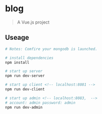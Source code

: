 # blog

> A Vue.js project

## Useage

``` bash
# Notes: Comfire your mongodb is launched.

# install dependencies
npm install

# start up server
npm run dev-server

# start up client <!-- localhost:8081 -->
npm run dev-client

# start up admin <!-- localhost:8083,  -->
# account: admin password: admin
npm run dev-admin 
 
```
